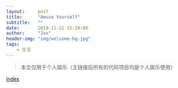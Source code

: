 ```yaml
---
layout:     post
title:      "Amuse Yourself"
subtitle:   ""
date:       2019-11-22 15:39:00
author:     "Jxx"
header-img: "img/welcome-bg.jpg"
tags:
    - 生活
---
```


> 本文仅用于个人娱乐（主链接后所有的代码项目均是个人娱乐使用）

[index](https://onepiece1991.github.io/workRepo/)
